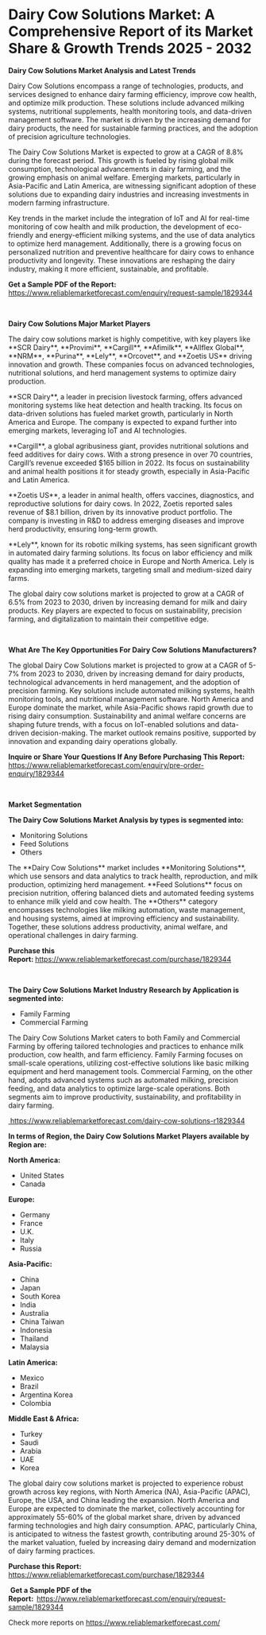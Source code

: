 <p><h1>Dairy Cow Solutions Market: A Comprehensive Report of its Market Share & Growth Trends 2025 - 2032</h1></p><p><strong>Dairy Cow Solutions Market Analysis and Latest Trends</strong></p>
<p><p>Dairy Cow Solutions encompass a range of technologies, products, and services designed to enhance dairy farming efficiency, improve cow health, and optimize milk production. These solutions include advanced milking systems, nutritional supplements, health monitoring tools, and data-driven management software. The market is driven by the increasing demand for dairy products, the need for sustainable farming practices, and the adoption of precision agriculture technologies.</p><p>The Dairy Cow Solutions Market is expected to grow at a CAGR of 8.8% during the forecast period. This growth is fueled by rising global milk consumption, technological advancements in dairy farming, and the growing emphasis on animal welfare. Emerging markets, particularly in Asia-Pacific and Latin America, are witnessing significant adoption of these solutions due to expanding dairy industries and increasing investments in modern farming infrastructure.</p><p>Key trends in the market include the integration of IoT and AI for real-time monitoring of cow health and milk production, the development of eco-friendly and energy-efficient milking systems, and the use of data analytics to optimize herd management. Additionally, there is a growing focus on personalized nutrition and preventive healthcare for dairy cows to enhance productivity and longevity. These innovations are reshaping the dairy industry, making it more efficient, sustainable, and profitable.</p></p>
<p><strong>Get a Sample PDF of the Report:&nbsp;</strong> <a href="https://www.reliablemarketforecast.com/enquiry/request-sample/1829344?utm_campaign=1108&utm_medium=2&utm_source=Github&utm_content=ia&utm_term=21012025&utm_id=dairy-cow-solutions">https://www.reliablemarketforecast.com/enquiry/request-sample/1829344</a></p>
<p>&nbsp;</p>
<p><strong>Dairy Cow Solutions Major Market Players</strong></p>
<p><p>The dairy cow solutions market is highly competitive, with key players like **SCR Dairy**, **Provimi**, **Cargill**, **Afimilk**, **Allflex Global**, **NRM**, **Purina**, **Lely**, **Orcovet**, and **Zoetis US** driving innovation and growth. These companies focus on advanced technologies, nutritional solutions, and herd management systems to optimize dairy production.</p><p>**SCR Dairy**, a leader in precision livestock farming, offers advanced monitoring systems like heat detection and health tracking. Its focus on data-driven solutions has fueled market growth, particularly in North America and Europe. The company is expected to expand further into emerging markets, leveraging IoT and AI technologies.</p><p>**Cargill**, a global agribusiness giant, provides nutritional solutions and feed additives for dairy cows. With a strong presence in over 70 countries, Cargill’s revenue exceeded $165 billion in 2022. Its focus on sustainability and animal health positions it for steady growth, especially in Asia-Pacific and Latin America.</p><p>**Zoetis US**, a leader in animal health, offers vaccines, diagnostics, and reproductive solutions for dairy cows. In 2022, Zoetis reported sales revenue of $8.1 billion, driven by its innovative product portfolio. The company is investing in R&D to address emerging diseases and improve herd productivity, ensuring long-term growth.</p><p>**Lely**, known for its robotic milking systems, has seen significant growth in automated dairy farming solutions. Its focus on labor efficiency and milk quality has made it a preferred choice in Europe and North America. Lely is expanding into emerging markets, targeting small and medium-sized dairy farms.</p><p>The global dairy cow solutions market is projected to grow at a CAGR of 6.5% from 2023 to 2030, driven by increasing demand for milk and dairy products. Key players are expected to focus on sustainability, precision farming, and digitalization to maintain their competitive edge.</p></p>
<p>&nbsp;</p>
<p><strong>What Are The Key Opportunities For Dairy Cow Solutions Manufacturers?</strong></p>
<p><p>The global Dairy Cow Solutions market is projected to grow at a CAGR of 5-7% from 2023 to 2030, driven by increasing demand for dairy products, technological advancements in herd management, and the adoption of precision farming. Key solutions include automated milking systems, health monitoring tools, and nutritional management software. North America and Europe dominate the market, while Asia-Pacific shows rapid growth due to rising dairy consumption. Sustainability and animal welfare concerns are shaping future trends, with a focus on IoT-enabled solutions and data-driven decision-making. The market outlook remains positive, supported by innovation and expanding dairy operations globally.</p></p>
<p><strong>Inquire or Share Your Questions If Any Before Purchasing This Report:</strong> <a href="https://www.reliablemarketforecast.com/enquiry/pre-order-enquiry/1829344?utm_campaign=1108&utm_medium=2&utm_source=Github&utm_content=ia&utm_term=21012025&utm_id=dairy-cow-solutions">https://www.reliablemarketforecast.com/enquiry/pre-order-enquiry/1829344</a></p>
<p>&nbsp;</p>
<p><strong>Market Segmentation</strong></p>
<p><strong>The Dairy Cow Solutions Market Analysis by types is segmented into:</strong></p>
<p><ul><li>Monitoring Solutions</li><li>Feed Solutions</li><li>Others</li></ul></p>
<p><p>The **Dairy Cow Solutions** market includes **Monitoring Solutions**, which use sensors and data analytics to track health, reproduction, and milk production, optimizing herd management. **Feed Solutions** focus on precision nutrition, offering balanced diets and automated feeding systems to enhance milk yield and cow health. The **Others** category encompasses technologies like milking automation, waste management, and housing systems, aimed at improving efficiency and sustainability. Together, these solutions address productivity, animal welfare, and operational challenges in dairy farming.</p></p>
<p><strong>Purchase this Report:&nbsp;</strong><a href="https://www.reliablemarketforecast.com/purchase/1829344?utm_campaign=1108&utm_medium=2&utm_source=Github&utm_content=ia&utm_term=21012025&utm_id=dairy-cow-solutions">https://www.reliablemarketforecast.com/purchase/1829344</a></p>
<p>&nbsp;</p>
<p><strong>The Dairy Cow Solutions Market Industry Research by Application is segmented into:</strong></p>
<p><ul><li>Family Farming</li><li>Commercial Farming</li></ul></p>
<p><p>The Dairy Cow Solutions Market caters to both Family and Commercial Farming by offering tailored technologies and practices to enhance milk production, cow health, and farm efficiency. Family Farming focuses on small-scale operations, utilizing cost-effective solutions like basic milking equipment and herd management tools. Commercial Farming, on the other hand, adopts advanced systems such as automated milking, precision feeding, and data analytics to optimize large-scale operations. Both segments aim to improve productivity, sustainability, and profitability in dairy farming.</p></p>
<p><a href="https://www.reliablemarketforecast.com/dairy-cow-solutions-r1829344?utm_campaign=1108&utm_medium=2&utm_source=Github&utm_content=ia&utm_term=21012025&utm_id=dairy-cow-solutions">&nbsp;https://www.reliablemarketforecast.com/dairy-cow-solutions-r1829344</a></p>
<p><strong>In terms of Region, the Dairy Cow Solutions Market Players available by Region are:</strong></p>
<p>
    <p> <strong> North America: </strong>
        <ul>
            <li>United States</li>
            <li>Canada</li>
        </ul>
        </p> 
    <p> <strong> Europe: </strong>
        <ul>
            <li>Germany</li>
            <li>France</li>
            <li>U.K.</li>
            <li>Italy</li>
            <li>Russia</li>
        </ul>
        </p> 
    <p> <strong> Asia-Pacific: </strong>
        <ul>
            <li>China</li>
            <li>Japan</li>
            <li>South Korea</li>
            <li>India</li>
            <li>Australia</li>
            <li>China Taiwan</li>
            <li>Indonesia</li>
            <li>Thailand</li>
            <li>Malaysia</li>
        </ul>
        </p> 
    <p> <strong> Latin America: </strong>
        <ul>
            <li>Mexico</li>
            <li>Brazil</li>
            <li>Argentina Korea</li>
            <li>Colombia</li>
        </ul>
        </p> 
    <p> <strong> Middle East & Africa: </strong>
        <ul>
            <li>Turkey</li>
            <li>Saudi</li>
            <li>Arabia</li>
            <li>UAE</li>
            <li>Korea</li>
        </ul>
    </p>
    </p>
<p><p>The global dairy cow solutions market is projected to experience robust growth across key regions, with North America (NA), Asia-Pacific (APAC), Europe, the USA, and China leading the expansion. North America and Europe are expected to dominate the market, collectively accounting for approximately 55-60% of the global market share, driven by advanced farming technologies and high dairy consumption. APAC, particularly China, is anticipated to witness the fastest growth, contributing around 25-30% of the market valuation, fueled by increasing dairy demand and modernization of dairy farming practices.</p></p>
<p><strong>Purchase this Report: </strong><a href="https://www.reliablemarketforecast.com/purchase/1829344?utm_campaign=1108&utm_medium=2&utm_source=Github&utm_content=ia&utm_term=21012025&utm_id=dairy-cow-solutions">https://www.reliablemarketforecast.com/purchase/1829344</a></p>
<p>&nbsp;<strong>Get a Sample PDF of the Report:&nbsp;&nbsp;</strong><a href="https://www.reliablemarketforecast.com/enquiry/request-sample/1829344?utm_campaign=1108&utm_medium=2&utm_source=Github&utm_content=ia&utm_term=21012025&utm_id=dairy-cow-solutions">https://www.reliablemarketforecast.com/enquiry/request-sample/1829344</a></p>
<p><strong></strong></p>
<p>Check more reports on <a href="https://www.reliablemarketforecast.com/?utm_campaign=1108&utm_medium=2&utm_source=Github&utm_content=ia&utm_term=21012025&utm_id=dairy-cow-solutions">https://www.reliablemarketforecast.com/</a></p>
